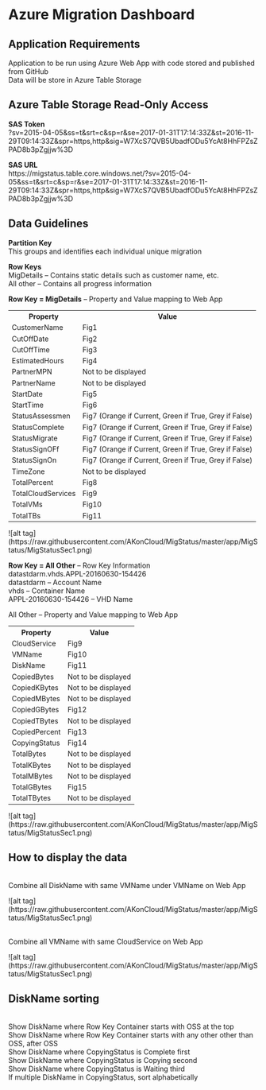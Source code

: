 <h1>Azure Migration Dashboard</h1>
<h2>Application Requirements</h2>
Application to be run using Azure Web App with code stored and published from GitHub
<br>Data will be store in Azure Table Storage
<h2>Azure Table Storage Read-Only Access</h2>
<b>SAS Token</b>
<br>?sv=2015-04-05&ss=t&srt=c&sp=r&se=2017-01-31T17:14:33Z&st=2016-11-29T09:14:33Z&spr=https,http&sig=W7XcS7QVB5UbadfODu5YcAt8HhFPZsZPAD8b3pZgjjw%3D
<p><b>SAS URL</b>
<br>https://migstatus.table.core.windows.net/?sv=2015-04-05&ss=t&srt=c&sp=r&se=2017-01-31T17:14:33Z&st=2016-11-29T09:14:33Z&spr=https,http&sig=W7XcS7QVB5UbadfODu5YcAt8HhFPZsZPAD8b3pZgjjw%3D
<h2>Data Guidelines</h2>
<b>Partition Key</b>
<br>This groups and identifies each individual unique migration
<p><b>Row Keys</b>
<br>MigDetails – Contains static details such as customer name, etc.
<br>All other – Contains all progress information
<p><b>Row Key = MigDetails</b> – Property and Value mapping to Web App
<table>
  <tr>
    <th>Property</th>
    <th>Value</th> 
  </tr>
  <tr>
    <td>CustomerName</td>
    <td>Fig1</td> 
  </tr>
  <tr>
    <td>CutOffDate</td>
    <td>Fig2</td> 
  </tr>
    <tr>
    <td>CutOffTime</td>
    <td>Fig3</td> 
  </tr>
      <tr>
    <td>EstimatedHours</td>
    <td>Fig4</td> 
  </tr>
      <tr>
    <td>PartnerMPN</td>
    <td>Not to be displayed</td> 
  </tr>
      <tr>
    <td>PartnerName</td>
    <td>Not to be displayed</td> 
  </tr>
      <tr>
    <td>StartDate</td>
    <td>Fig5</td> 
  </tr>
      <tr>
    <td>StartTime</td>
    <td>Fig6</td> 
  </tr>
      <tr>
    <td>StatusAssessmen</td>
    <td>Fig7 (Orange if Current, Green if True, Grey if False)</td> 
  </tr>
      <tr>
    <td>StatusComplete</td>
    <td>Fig7 (Orange if Current, Green if True, Grey if False)</td> 
  </tr>
      <tr>
    <td>StatusMigrate</td>
    <td>Fig7 (Orange if Current, Green if True, Grey if False)</td> 
  </tr>
      <tr>
    <td>StatusSignOFf</td>
    <td>Fig7 (Orange if Current, Green if True, Grey if False)</td> 
  </tr>
      <tr>
    <td>StatusSignOn</td>
    <td>Fig7 (Orange if Current, Green if True, Grey if False)</td> 
  </tr>
      <tr>
    <td>TimeZone</td>
    <td>Not to be displayed</td> 
  </tr>
      <tr>
    <td>TotalPercent</td>
    <td>Fig8</td> 
  </tr>
        <tr>
    <td>TotalCloudServices</td>
    <td>Fig9</td> 
  </tr>
        <tr>
    <td>TotalVMs</td>
    <td>Fig10</td> 
  </tr>
        <tr>
    <td>TotalTBs</td>
    <td>Fig11</td> 
  </tr>
</table>

<p><p>![alt tag](https://raw.githubusercontent.com/AKonCloud/MigStatus/master/app/MigStatus/MigStatusSec1.png)
<p><b>Row Key = All Other</b> – Row Key Information
<br>datastdarm.vhds.APPL-20160630-154426
<br>datastdarm – Account Name
<br>vhds – Container Name
<br>APPL-20160630-154426 – VHD Name
<p>All Other – Property and Value mapping to Web App
<table>
  <tr>
    <th>Property</th>
    <th>Value</th> 
  </tr>
      <tr>
    <td>CloudService</td>
    <td>Fig9</td> 
  </tr>
        <tr>
    <td>VMName</td>
    <td>Fig10</td> 
  </tr>
        <tr>
    <td>DiskName</td>
    <td>Fig11</td> 
  </tr>
        <tr>
    <td>CopiedBytes</td>
    <td>Not to be displayed</td> 
  </tr>
        <tr>
    <td>CopiedKBytes</td>
    <td>Not to be displayed</td> 
  </tr>
        <tr>
    <td>CopiedMBytes</td>
    <td>Not to be displayed</td> 
  </tr>
        <tr>
    <td>CopiedGBytes</td>
    <td>Fig12</td> 
  </tr>
        <tr>
    <td>CopiedTBytes</td>
    <td>Not to be displayed</td> 
  </tr>
        <tr>
    <td>CopiedPercent</td>
    <td>Fig13</td> 
  </tr>
        <tr>
    <td>CopyingStatus</td>
    <td>Fig14</td> 
  </tr>
        <tr>
    <td>TotalBytes</td>
    <td>Not to be displayed</td> 
  </tr>
        <tr>
    <td>TotalKBytes</td>
    <td>Not to be displayed</td> 
  </tr>
        <tr>
    <td>TotalMBytes</td>
    <td>Not to be displayed</td> 
  </tr>
        <tr>
    <td>TotalGBytes</td>
    <td>Fig15</td> 
  </tr>
        <tr>
    <td>TotalTBytes</td>
    <td>Not to be displayed</td> 
  </tr>
  </table>
<p>![alt tag](https://raw.githubusercontent.com/AKonCloud/MigStatus/master/app/MigStatus/MigStatusSec1.png)
<h2>How to display the data</h2>
<br>Combine all DiskName with same VMName under VMName on Web App

<p>![alt tag](https://raw.githubusercontent.com/AKonCloud/MigStatus/master/app/MigStatus/MigStatusSec1.png)

<br>Combine all VMName with same CloudService on Web App

<p>![alt tag](https://raw.githubusercontent.com/AKonCloud/MigStatus/master/app/MigStatus/MigStatusSec1.png)

<h2>DiskName sorting</h2>
<br>Show DiskName where Row Key Container starts with OSS at the top
<br>Show DiskName where Row Key Container starts with any other other than OSS, after OSS
<br>Show DiskName where CopyingStatus is Complete first
<br>Show DiskName where CopyingStatus is Copying second
<br>Show DiskName where CopyingStatus is Waiting third
<br>If multiple DiskName in CopyingStatus, sort alphabetically
